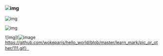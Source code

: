 ### ![img](https://img2018.cnblogs.com/blog/1300168/201906/1300168-20190616222732097-1834557560.jpg)



![img](https://img2018.cnblogs.com/blog/1300168/201906/1300168-20190616222805339-48226720.jpg)



![img](https://img2018.cnblogs.com/blog/1300168/201906/1300168-20190616223049007-571194389.jpg)



![img](![image](https://user-images.githubusercontent.com/40253251/113987521-14142600-9881-11eb-9e09-3a3747cd0870.png)
https://github.com/wokeparis/hello_world/blob/master/learn_mark/pic_or_other/111.gif）
